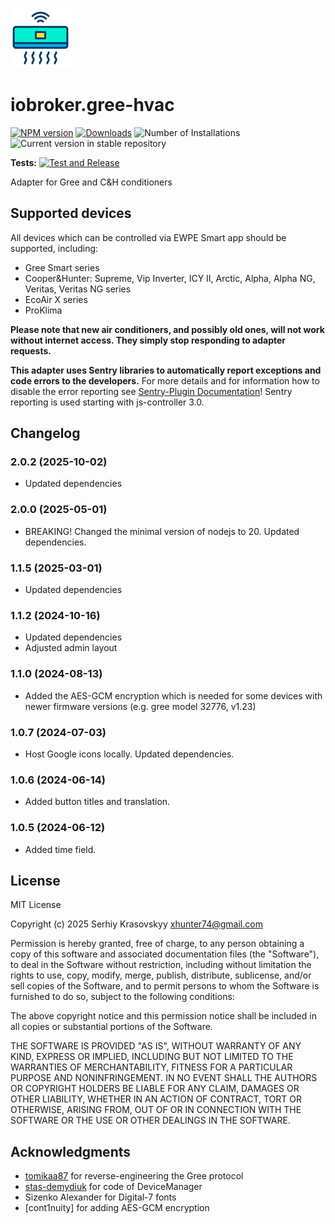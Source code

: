![Logo](admin/air-conditioner.png)
# iobroker.gree-hvac

[![NPM version](https://img.shields.io/npm/v/iobroker.gree-hvac.svg)](https://www.npmjs.com/package/iobroker.gree-hvac)
[![Downloads](https://img.shields.io/npm/dm/iobroker.gree-hvac.svg)](https://www.npmjs.com/package/iobroker.gree-hvac)
![Number of Installations](https://iobroker.live/badges/template-installed.svg)
![Current version in stable repository](https://iobroker.live/badges/gree-hvac-stable.svg)

**Tests:** [![Test and Release](https://github.com/xhunter74/ioBroker.gree-hvac/actions/workflows/test-and-release.yml/badge.svg)](https://github.com/xhunter74/ioBroker.gree-hvac/actions/workflows/test-and-release.yml)

Adapter for Gree and C&amp;H conditioners

## Supported devices
All devices which can be controlled via EWPE Smart app should be supported, including:

- Gree Smart series
- Cooper&Hunter: Supreme, Vip Inverter, ICY II, Arctic, Alpha, Alpha NG, Veritas, Veritas NG series
- EcoAir X series
- ProKlima

**Please note that new air conditioners, and possibly old ones, will not work without internet access. They simply stop responding to adapter requests.**

**This adapter uses Sentry libraries to automatically report exceptions and code errors to the developers.** For more details and for information how to disable the error reporting see [Sentry-Plugin Documentation](https://github.com/ioBroker/plugin-sentry#plugin-sentry)! Sentry reporting is used starting with js-controller 3.0.

## Changelog
### 2.0.2 (2025-10-02)
 - Updated dependencies
### 2.0.0 (2025-05-01)
 - BREAKING! Changed the minimal version of nodejs to 20. Updated dependencies.
### 1.1.5 (2025-03-01)
 - Updated dependencies
### 1.1.2 (2024-10-16)
 - Updated dependencies
 - Adjusted admin layout
### 1.1.0 (2024-08-13)
 - Added the AES-GCM encryption which is needed for some devices with newer firmware versions (e.g. gree model 32776, v1.23)
### 1.0.7 (2024-07-03)
 - Host Google icons locally. Updated dependencies.
### 1.0.6 (2024-06-14)
 - Added button titles and translation.
### 1.0.5 (2024-06-12)
 - Added time field.

## License
MIT License

Copyright (c) 2025 Serhiy Krasovskyy xhunter74@gmail.com

Permission is hereby granted, free of charge, to any person obtaining a copy
of this software and associated documentation files (the "Software"), to deal
in the Software without restriction, including without limitation the rights
to use, copy, modify, merge, publish, distribute, sublicense, and/or sell
copies of the Software, and to permit persons to whom the Software is
furnished to do so, subject to the following conditions:

The above copyright notice and this permission notice shall be included in all
copies or substantial portions of the Software.

THE SOFTWARE IS PROVIDED "AS IS", WITHOUT WARRANTY OF ANY KIND, EXPRESS OR
IMPLIED, INCLUDING BUT NOT LIMITED TO THE WARRANTIES OF MERCHANTABILITY,
FITNESS FOR A PARTICULAR PURPOSE AND NONINFRINGEMENT. IN NO EVENT SHALL THE
AUTHORS OR COPYRIGHT HOLDERS BE LIABLE FOR ANY CLAIM, DAMAGES OR OTHER
LIABILITY, WHETHER IN AN ACTION OF CONTRACT, TORT OR OTHERWISE, ARISING FROM,
OUT OF OR IN CONNECTION WITH THE SOFTWARE OR THE USE OR OTHER DEALINGS IN THE
SOFTWARE.

## Acknowledgments
- [tomikaa87](https://github.com/tomikaa87) for reverse-engineering the Gree protocol
- [stas-demydiuk](https://github.com/stas-demydiuk) for code of DeviceManager
- Sizenko Alexander for Digital-7 fonts
- [cont1nuity] for adding AES-GCM encryption
